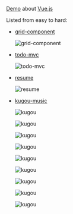 [Demo](https://github.com/xianshenglu/vue/tree/master/demo) about [Vue.js](https://vuejs.org/index.html)

Listed from easy to hard:

- [grid-component](https://xianshenglu.github.io/vue/demo/grid-component/dist/index.html)

  ![grid-component](https://xianshenglu.github.io/vue/demo/img-displayed/grid-component.gif)

- [todo-mvc](https://xianshenglu.github.io/vue/demo/todo-mvc/dist/index.html)

  ![todo-mvc](https://xianshenglu.github.io/vue/demo/img-displayed/todo-mvc.gif)

- [resume](https://github.com/xianshenglu/xianshenglu.github.io)

  ![resume](https://xianshenglu.github.io/home/src/assets/images/homepage.gif)

- [kugou-music](https://xianshenglu.github.io/vue/demo/kugou/dist/index.html)

  ![kugou](https://xianshenglu.github.io/vue/demo/img-displayed/kugou-1.jpg)

  ![kugou](https://xianshenglu.github.io/vue/demo/img-displayed/kugou-2.jpg)

  ![kugou](https://xianshenglu.github.io/vue/demo/img-displayed/kugou-3.jpg)

  ![kugou](https://xianshenglu.github.io/vue/demo/img-displayed/kugou-4.jpg)

  ![kugou](https://xianshenglu.github.io/vue/demo/img-displayed/kugou-5.jpg)

  ![kugou](https://xianshenglu.github.io/vue/demo/img-displayed/kugou-6.jpg)

  ![kugou](https://xianshenglu.github.io/vue/demo/img-displayed/kugou-7.jpg)

  ![kugou](https://xianshenglu.github.io/vue/demo/img-displayed/kugou-8.jpg)

  ![kugou](https://xianshenglu.github.io/vue/demo/img-displayed/kugou-9.jpg)
